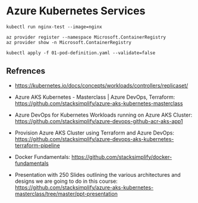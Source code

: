 # Azure Kubernetes Services

```
kubectl run nginx-test --image=nginx

az provider register --namespace Microsoft.ContainerRegistry
az provider show -n Microsoft.ContainerRegistry

kubectl apply -f 01-pod-definition.yaml --validate=false

```
## Refrences
- https://kubernetes.io/docs/concepts/workloads/controllers/replicaset/

- Azure AKS Kubernetes - Masterclass | Azure DevOps, Terraform: https://github.com/stacksimplify/azure-aks-kubernetes-masterclass

- Azure DevOps for Kubernetes Workloads running on Azure AKS Cluster: https://github.com/stacksimplify/azure-devops-github-acr-aks-app1

- Provision Azure AKS Cluster using Terraform and Azure DevOps: https://github.com/stacksimplify/azure-devops-aks-kubernetes-terraform-pipeline

- Docker Fundamentals: https://github.com/stacksimplify/docker-fundamentals

- Presentation with 250 Slides outlining the various architectures and designs we are going to do in this course: https://github.com/stacksimplify/azure-aks-kubernetes-masterclass/tree/master/ppt-presentation
